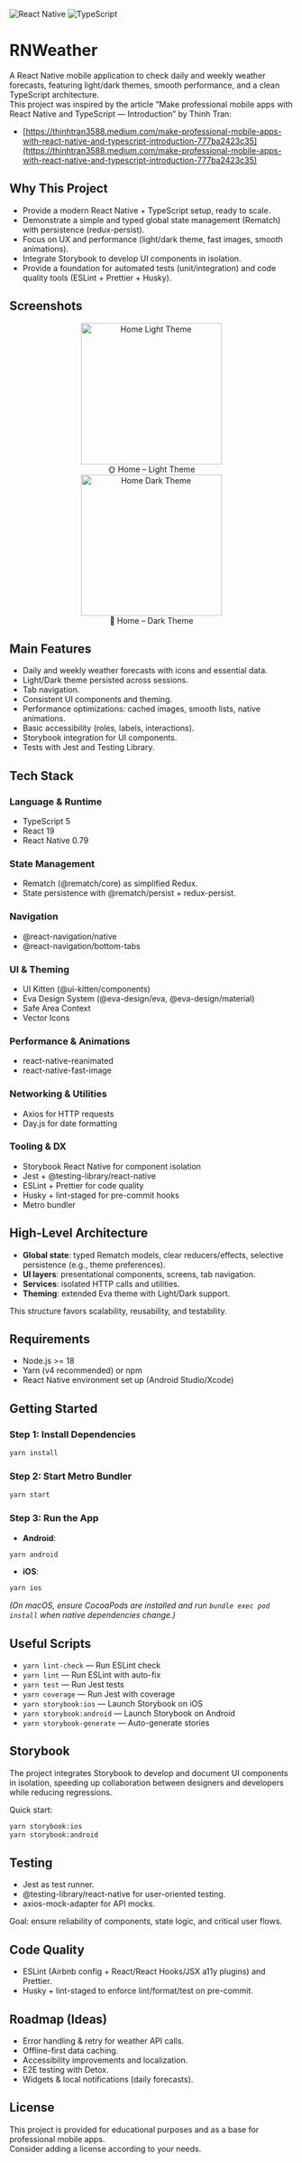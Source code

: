 ![React Native](https://img.shields.io/badge/React%20Native-0.79-blue)
![TypeScript](https://img.shields.io/badge/TypeScript-5-blue)

# RNWeather

A React Native mobile application to check daily and weekly weather forecasts, featuring light/dark themes, smooth performance, and a clean TypeScript architecture.  
This project was inspired by the article “Make professional mobile apps with React Native and TypeScript — Introduction” by Thinh Tran:
- [https://thinhtran3588.medium.com/make-professional-mobile-apps-with-react-native-and-typescript-introduction-777ba2423c35](https://thinhtran3588.medium.com/make-professional-mobile-apps-with-react-native-and-typescript-introduction-777ba2423c35)

## Why This Project

- Provide a modern React Native + TypeScript setup, ready to scale.
- Demonstrate a simple and typed global state management (Rematch) with persistence (redux-persist).
- Focus on UX and performance (light/dark theme, fast images, smooth animations).
- Integrate Storybook to develop UI components in isolation.
- Provide a foundation for automated tests (unit/integration) and code quality tools (ESLint + Prettier + Husky).

## Screenshots

<div style="text-align:center;">
  <figure style="display:inline-block; margin: 0 15px;">
    <img src="./assets/screenshots/home-light.png" alt="Home Light Theme" width="250"/>
    <figcaption>🌞 Home – Light Theme</figcaption>
  </figure>
  <figure style="display:inline-block; margin: 0 15px;">
    <img src="./assets/screenshots/home-dark.png" alt="Home Dark Theme" width="250"/>
    <figcaption>🌙 Home – Dark Theme</figcaption>
  </figure>
</div>

## Main Features

- Daily and weekly weather forecasts with icons and essential data.
- Light/Dark theme persisted across sessions.
- Tab navigation.
- Consistent UI components and theming.
- Performance optimizations: cached images, smooth lists, native animations.
- Basic accessibility (roles, labels, interactions).
- Storybook integration for UI components.
- Tests with Jest and Testing Library.

## Tech Stack

### Language & Runtime
- TypeScript 5
- React 19
- React Native 0.79

### State Management
- Rematch (@rematch/core) as simplified Redux.
- State persistence with @rematch/persist + redux-persist.

### Navigation
- @react-navigation/native
- @react-navigation/bottom-tabs

### UI & Theming
- UI Kitten (@ui-kitten/components)
- Eva Design System (@eva-design/eva, @eva-design/material)
- Safe Area Context
- Vector Icons

### Performance & Animations
- react-native-reanimated
- react-native-fast-image

### Networking & Utilities
- Axios for HTTP requests
- Day.js for date formatting

### Tooling & DX
- Storybook React Native for component isolation
- Jest + @testing-library/react-native
- ESLint + Prettier for code quality
- Husky + lint-staged for pre-commit hooks
- Metro bundler

## High-Level Architecture

- **Global state**: typed Rematch models, clear reducers/effects, selective persistence (e.g., theme preferences).
- **UI layers**: presentational components, screens, tab navigation.
- **Services**: isolated HTTP calls and utilities.
- **Theming**: extended Eva theme with Light/Dark support.

This structure favors scalability, reusability, and testability.

## Requirements

- Node.js >= 18
- Yarn (v4 recommended) or npm
- React Native environment set up (Android Studio/Xcode)

## Getting Started

### Step 1: Install Dependencies
```bash
yarn install
```

### Step 2: Start Metro Bundler
```bash
yarn start
```

### Step 3: Run the App

- **Android**:
```bash
yarn android
```

- **iOS**:
```bash
yarn ios
```
*(On macOS, ensure CocoaPods are installed and run `bundle exec pod install` when native dependencies change.)*

## Useful Scripts

- `yarn lint-check` — Run ESLint check
- `yarn lint` — Run ESLint with auto-fix
- `yarn test` — Run Jest tests
- `yarn coverage` — Run Jest with coverage
- `yarn storybook:ios` — Launch Storybook on iOS
- `yarn storybook:android` — Launch Storybook on Android
- `yarn storybook-generate` — Auto-generate stories

## Storybook

The project integrates Storybook to develop and document UI components in isolation, speeding up collaboration between designers and developers while reducing regressions.

Quick start:
```bash
yarn storybook:ios
yarn storybook:android
```

## Testing

- Jest as test runner.
- @testing-library/react-native for user-oriented testing.
- axios-mock-adapter for API mocks.

Goal: ensure reliability of components, state logic, and critical user flows.

## Code Quality

- ESLint (Airbnb config + React/React Hooks/JSX a11y plugins) and Prettier.
- Husky + lint-staged to enforce lint/format/test on pre-commit.

## Roadmap (Ideas)

- Error handling & retry for weather API calls.
- Offline-first data caching.
- Accessibility improvements and localization.
- E2E testing with Detox.
- Widgets & local notifications (daily forecasts).

## License

This project is provided for educational purposes and as a base for professional mobile apps.  
Consider adding a license according to your needs.  
